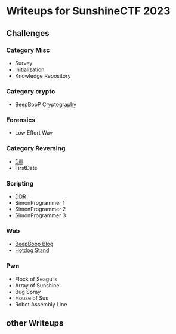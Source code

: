 # Writeups for SunshineCTF 2023

## Challenges

### Category Misc
* Survey
* Initialization
* Knowledge Repository

### Category crypto
* [BeepBooP Cryptography](BeepBooP%20Cryptography/)

### Forensics
* Low Effort Wav

### Category Reversing
* [Dill](Dill/)
* FirstDate

### Scripting
* [DDR](DDR/)
* SimonProgrammer 1
* SimonProgrammer 2
* SimonProgrammer 3

### Web
* [BeepBoop Blog](BeepBoop%20Blog/)
* [Hotdog Stand](Hotdog%20Stand/)

### Pwn
* Flock of Seagulls
* Array of Sunshine
* Bug Spray
* House of Sus
* Robot Assembly Line

## other Writeups
